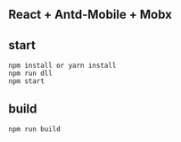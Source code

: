 ## React + Antd-Mobile + Mobx

## start
```
npm install or yarn install
npm run dll
npm start 
```

## build
```
npm run build
```